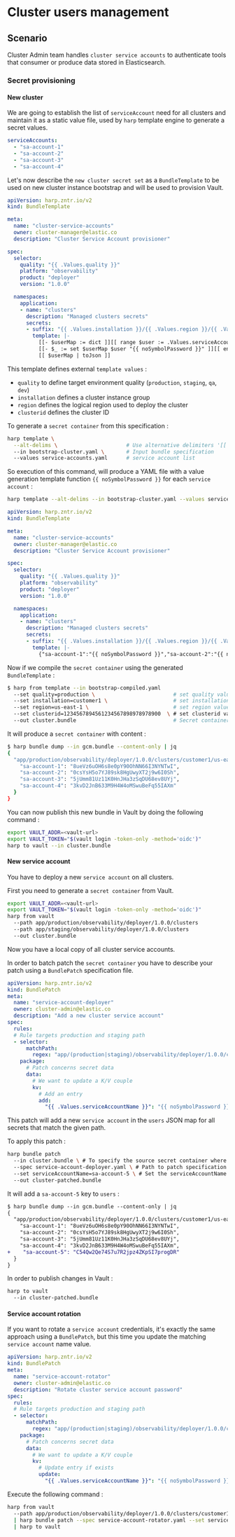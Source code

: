 # Cluster users management

## Scenario

Cluster Admin team handles `cluster service accounts` to authenticate tools that
consumer or produce data stored in Elasticsearch.

### Secret provisioning

#### New cluster

We are going to establish the list of `serviceAccount` need for all clusters
and maintain it as a static value file, used by `harp` template engine to
generate a secret values.

[embedmd]:# (service-accounts.yaml)
```yaml
serviceAccounts:
  - "sa-account-1"
  - "sa-account-2"
  - "sa-account-3"
  - "sa-account-4"

```

Let's now describe the `new cluster secret set` as a `BundleTemplate` to be
used on new cluster instance bootstrap and will be used to provision Vault.

[embedmd]:# (bootstrap-cluster.yaml)
```yaml
apiVersion: harp.zntr.io/v2
kind: BundleTemplate

meta:
  name: "cluster-service-accounts"
  owner: cluster-manager@elastic.co
  description: "Cluster Service Account provisioner"

spec:
  selector:
    quality: "{{ .Values.quality }}"
    platform: "observability"
    product: "deployer"
    version: "1.0.0"

  namespaces:
    application:
    - name: "clusters"
      description: "Managed clusters secrets"
      secrets:
      - suffix: "{{ .Values.installation }}/{{ .Values.region }}/{{ .Values.clusterid }}/users"
        template: |-
          [[- $userMap := dict ]][[ range $user := .Values.serviceAccounts -]]
          [[- $_ := set $userMap $user "{{ noSymbolPassword }}" ]][[ end ]]
          [[ $userMap | toJson ]]
```

This template defines external `template values` :

* `quality` to define target environment quality (`production`, `staging`, `qa`, `dev`)
* `installation` defines a cluster instance group
* `region` defines the logical region used to deploy the cluster
* `clusterid` defines the cluster ID

To generate a `secret container` from this specification :

```sh
harp template \
  --alt-delims \                      # Use alternative delimiters '[[ ]]'
  --in bootstrap-cluster.yaml \       # Input bundle specification
  --values service-accounts.yaml      # service account list
```

So execution of this command, will produce a YAML file with a value generation
template function `{{ noSymbolPassword }}` for each `service account` :

```sh
harp template --alt-delims --in bootstrap-cluster.yaml --values service-accounts.yaml > bootstrap-compiled.yaml
```

[embedmd]:# (bootstrap-compiled.yaml)
```yaml
apiVersion: harp.zntr.io/v2
kind: BundleTemplate

meta:
  name: "cluster-service-accounts"
  owner: cluster-manager@elastic.co
  description: "Cluster Service Account provisioner"

spec:
  selector:
    quality: "{{ .Values.quality }}"
    platform: "observability"
    product: "deployer"
    version: "1.0.0"

  namespaces:
    application:
    - name: "clusters"
      description: "Managed clusters secrets"
      secrets:
      - suffix: "{{ .Values.installation }}/{{ .Values.region }}/{{ .Values.clusterid }}/users"
        template: |-
          {"sa-account-1":"{{ noSymbolPassword }}","sa-account-2":"{{ noSymbolPassword }}","sa-account-3":"{{ noSymbolPassword }}","sa-account-4":"{{ noSymbolPassword }}"}
```

Now if we compile the `secret container` using the generated `BundleTemplate` :

```sh
$ harp from template --in bootstrap-compiled.yaml
  --set quality=production \                         # set quality value
  --set installation=customer1 \                     # set installation value
  --set region=us-east-1 \                           # set region value
  --set clusterid=1234567894561234567898978978900  \ # set clusterid value--out gcm.bundle
  --out cluster.bundle                               # Secret container name
```

It will produce a `secret container` with content :

```sh
$ harp bundle dump --in gcm.bundle --content-only | jq
{
  "app/production/observability/deployer/1.0.0/clusters/customer1/us-east-1/1234567894561234567898978978900/users": {
    "sa-account-1": "8ueVz6uOH6s8e0pY90OhNN66I3NYNTwI",
    "sa-account-2": "0csYsH5o7YJ89sk8HgUwyXT2j9w6I0Sh",
    "sa-account-3": "5jUmm81Uz11K0HnJHa3zSqDU68ev8UYj",
    "sa-account-4": "3kvD2JnB633M9H4W4oMSwuBeFq55IAXm"
  }
}
```

You can now publish this new bundle in Vault by doing the following command :

```sh
export VAULT_ADDR=<vault-url>
export VAULT_TOKEN="$(vault login -token-only -method='oidc')"
harp to vault --in cluster.bundle
```

#### New service account

You have to deploy a new `service account` on all clusters.

First you need to generate a `secret container` from Vault.

```sh
export VAULT_ADDR=<vault-url>
export VAULT_TOKEN="$(vault login -token-only -method='oidc')"
harp from vault
  --path app/production/observability/deployer/1.0.0/clusters
  --path app/staging/observability/deployer/1.0.0/clusters
  --out cluster.bundle
```

Now you have a local copy of all cluster service accounts.

In order to batch patch the `secret container` you have to describe your patch
using a `BundlePatch` specification file.

[embedmd]:# (service-account-deployer.yaml)
```yaml
apiVersion: harp.zntr.io/v2
kind: BundlePatch
meta:
  name: "service-account-deployer"
  owner: cluster-admin@elastic.co
  description: "Add a new cluster service account"
spec:
  rules:
  # Rule targets production and staging path
  - selector:
      matchPath:
        regex: "app/(production|staging)/observability/deployer/1.0.0/clusters/.*/.*/[0-9a-z]{32}/users"
    package:
      # Patch concerns secret data
      data:
        # We want to update a K/V couple
        kv:
          # Add an entry
          add:
            "{{ .Values.serviceAccountName }}": "{{ noSymbolPassword }}"
```

This patch will add a new `service account` in the `users` JSON map for all secrets
that match the given path.

To apply this patch :

```sh
harp bundle patch
  --in cluster.bundle \ # To specify the source secret container where the patch will be applied
  --spec service-account-deployer.yaml \ # Path to patch specification
  --set serviceAccountName=sa-account-5 \ # Set the serviceAccountName value
  --out cluster-patched.bundle
```

It will add a `sa-account-5` key to `users` :

```diff
$ harp bundle dump --in gcm.bundle --content-only | jq
{
  "app/production/observability/deployer/1.0.0/clusters/customer1/us-east-1/1234567894561234567898978978900/users": {
    "sa-account-1": "8ueVz6uOH6s8e0pY90OhNN66I3NYNTwI",
    "sa-account-2": "0csYsH5o7YJ89sk8HgUwyXT2j9w6I0Sh",
    "sa-account-3": "5jUmm81Uz11K0HnJHa3zSqDU68ev8UYj",
    "sa-account-4": "3kvD2JnB633M9H4W4oMSwuBeFq55IAXm",
+    "sa-account-5": "C54Qw2Qe74S7u7R2jpz4ZKpSI7progDR"
  }
}
```

In order to publish changes in Vault :

```sh
harp to vault
  --in cluster-patched.bundle
```

#### Service account rotation

If you want to rotate a `service account` credentials, it's exactly the same
approach using a `BundlePatch`, but this time you update the matching `service account` name value.

[embedmd]:# (service-account-rotator.yaml)
```yaml
apiVersion: harp.zntr.io/v2
kind: BundlePatch
meta:
  name: "service-account-rotator"
  owner: cluster-admin@elastic.co
  description: "Rotate cluster service account password"
spec:
  rules:
  # Rule targets production and staging path
  - selector:
      matchPath:
        regex: "app/(production|staging)/observability/deployer/1.0.0/clusters/.*/.*/[0-9a-z]{32}/users"
    package:
      # Patch concerns secret data
      data:
        # We want to update a K/V couple
        kv:
          # Update entry if exists
          update:
            "{{ .Values.serviceAccountName }}": "{{ noSymbolPassword }}"
```

Execute the following command :

```sh
harp from vault
  --path app/production/observability/deployer/1.0.0/clusters/customer1/us-east-1/1234567894561234567898978978900/users
  | harp bundle patch --spec service-account-rotator.yaml --set serviceAccountName=sa-account-2
  | harp to vault
```
